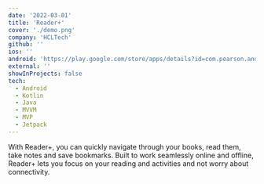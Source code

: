 ```yaml
---
date: '2022-03-01'
title: 'Reader+'
cover: './demo.png'
company: 'HCLTech'
github: ''
ios: ''
android: 'https://play.google.com/store/apps/details?id=com.pearson.android.readerplus&hl=en&gl=US'
external: ''
showInProjects: false
tech:
  - Android
  - Kotlin
  - Java
  - MVVM
  - MVP
  - Jetpack
---
```


With Reader+, you can quickly navigate through your books, read them, take notes and save bookmarks. Built to work seamlessly online and offline, Reader+ lets you focus on your reading and activities and not worry about connectivity.
